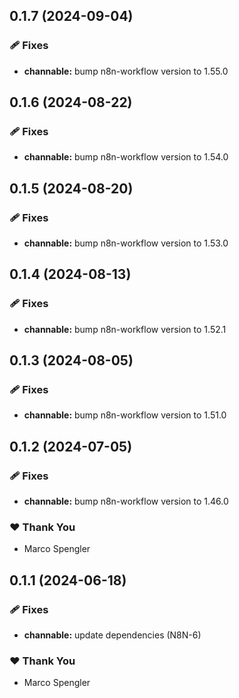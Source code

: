 ## 0.1.7 (2024-09-04)


### 🩹 Fixes

- **channable:** bump n8n-workflow version to 1.55.0

## 0.1.6 (2024-08-22)


### 🩹 Fixes

- **channable:** bump n8n-workflow version to 1.54.0

## 0.1.5 (2024-08-20)


### 🩹 Fixes

- **channable:** bump n8n-workflow version to 1.53.0

## 0.1.4 (2024-08-13)


### 🩹 Fixes

- **channable:** bump n8n-workflow version to 1.52.1

## 0.1.3 (2024-08-05)


### 🩹 Fixes

- **channable:** bump n8n-workflow version to 1.51.0

## 0.1.2 (2024-07-05)


### 🩹 Fixes

- **channable:** bump n8n-workflow version to 1.46.0


### ❤️  Thank You

- Marco Spengler

## 0.1.1 (2024-06-18)


### 🩹 Fixes

- **channable:** update dependencies (N8N-6)


### ❤️  Thank You

- Marco Spengler